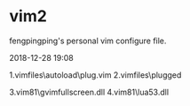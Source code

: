 # vim2
fengpingping's personal vim configure file.

2018-12-28 19:08

1.vimfiles\autoload\plug.vim
2.vimfiles\plugged

3.vim81\gvimfullscreen.dll
4.vim81\lua53.dll
